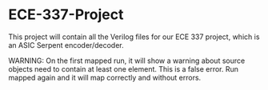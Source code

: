 # ECE-337-Project
This project will contain all the Verilog files for our ECE 337 project, which is an ASIC Serpent encoder/decoder.

WARNING: On the first mapped run, it will show a warning about source objects need to contain at least one element. This is a false error. Run mapped again and it will map correctly and without errors. 
